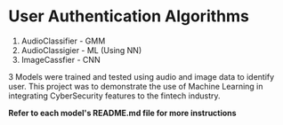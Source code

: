 # User Authentication Algorithms
1. AudioClassifier - GMM
2. AudioClassigier - ML (Using NN)
3. ImageCassfier - CNN

3 Models were trained and tested using audio and image data to identify user. This project was to demonstrate the use of Machine Learning in integrating CyberSecurity features to the fintech industry.

**Refer to each model's README.md file for more instructions**

